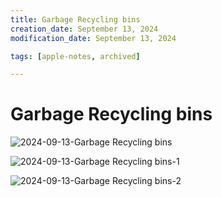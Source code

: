 ```yaml
---
title: Garbage Recycling bins
creation_date: September 13, 2024
modification_date: September 13, 2024

tags: [apple-notes, archived]

---
```



# Garbage Recycling bins

![2024-09-13-Garbage Recycling bins](images/2024-09-13-Garbage%20Recycling%20bins.jpeg)

![2024-09-13-Garbage Recycling bins-1](images/2024-09-13-Garbage%20Recycling%20bins-1.jpeg)

![2024-09-13-Garbage Recycling bins-2](images/2024-09-13-Garbage%20Recycling%20bins-2.jpeg)

